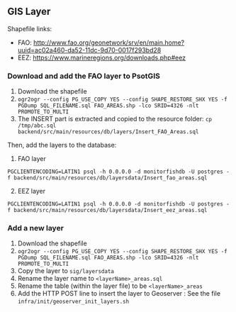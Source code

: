 ## GIS Layer

Shapefile links:
- FAO: http://www.fao.org/geonetwork/srv/en/main.home?uuid=ac02a460-da52-11dc-9d70-0017f293bd28
- EEZ: https://www.marineregions.org/downloads.php#eez

### Download and add the FAO layer to PsotGIS
1. Download the shapefile
2. `ogr2ogr --config PG_USE_COPY YES --config SHAPE_RESTORE_SHX YES -f PGDump SQL_FILENAME.sql FAO_AREAS.shp -lco SRID=4326 -nlt PROMOTE_TO_MULTI`
3. The INSERT part is extracted and copied to the resource folder: `cp /tmp/abc.sql backend/src/main/resources/db/layers/Insert_FAO_Areas.sql`

Then, add the layers to the database:
1. FAO layer
```
PGCLIENTENCODING=LATIN1 psql -h 0.0.0.0 -d monitorfishdb -U postgres -f backend/src/main/resources/db/layersdata/Insert_fao_areas.sql
```

2. EEZ layer
```
PGCLIENTENCODING=LATIN1 psql -h 0.0.0.0 -d monitorfishdb -U postgres -f backend/src/main/resources/db/layersdata/Insert_eez_areas.sql
```

### Add a new layer
1. Download the shapefile
2. `ogr2ogr --config PG_USE_COPY YES --config SHAPE_RESTORE_SHX YES -f PGDump SQL_FILENAME.sql FAO_AREAS.shp -lco SRID=4326 -nlt PROMOTE_TO_MULTI`
3. Copy the layer to `sig/layersdata`
4. Rename the layer name to `<layerName>_areas.sql`
5. Rename the table (within the layer file) to be `<layerName>_areas`
6. Add the HTTP POST line to insert the layer to Geoserver : See the file `infra/init/geoserver_init_layers.sh`

